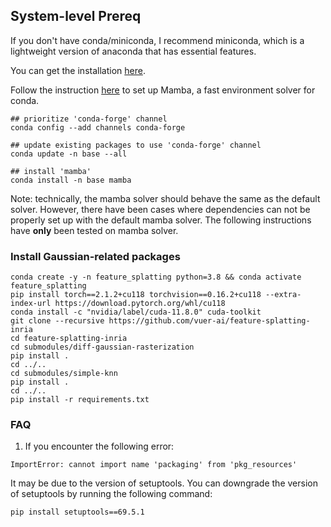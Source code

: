 ## System-level Prereq

If you don't have conda/miniconda, I recommend miniconda, which is a lightweight version of anaconda that has essential features.

You can get the installation [here](https://docs.anaconda.com/free/miniconda/).

Follow the instruction [here](https://stackoverflow.com/questions/76760906/installing-mamba-on-a-machine-with-conda) to set up Mamba, a fast environment solver for conda.

```
## prioritize 'conda-forge' channel
conda config --add channels conda-forge

## update existing packages to use 'conda-forge' channel
conda update -n base --all

## install 'mamba'
conda install -n base mamba
```

Note: technically, the mamba solver should behave the same as the default solver. However, there have been cases where dependencies
can not be properly set up with the default mamba solver. The following instructions have **only** been tested on mamba solver.

### Install Gaussian-related packages

```
conda create -y -n feature_splatting python=3.8 && conda activate feature_splatting
pip install torch==2.1.2+cu118 torchvision==0.16.2+cu118 --extra-index-url https://download.pytorch.org/whl/cu118
conda install -c "nvidia/label/cuda-11.8.0" cuda-toolkit
git clone --recursive https://github.com/vuer-ai/feature-splatting-inria
cd feature-splatting-inria
cd submodules/diff-gaussian-rasterization
pip install .
cd ../..
cd submodules/simple-knn
pip install .
cd ../..
pip install -r requirements.txt
```

### FAQ

1. If you encounter the following error:
```
ImportError: cannot import name 'packaging' from 'pkg_resources' 
```

It may be due to the version of setuptools. You can downgrade the version of setuptools by running the following command:
```
pip install setuptools==69.5.1
```
